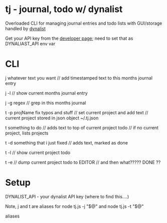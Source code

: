 
# tj - journal, todo w/ dynalist

Overloaded CLI for managing journal entries and todo lists with GUI/storage handled by [dynalist](https://dynalist.io)

Get your API key from the [developer page](https://dynalist.io/developer); need to set that as DYNALIAST_API env var

# CLI

j whatever text you want  // add timestamped text to this months journal entry

j -l  // show current months journal entry

j -g regex  // grep in this months journal

t -p projName fix typos and stuff  // set current project and add text
  // current project stored in json object ~/.tj.json

t something to do // adds text to top of current project todo
  // if no current project, lists projects

t -d something that i just fixed  // adds text, marked as done

t -l // show current project todo

t -e  // dump current project todo to EDITOR // and then what?????   DONE ??

# Setup

DYNALIST_API - your dynalist API key (where to find this....)

Note, j and t are aliases for node tj.js -j "$@" and node tj.js -t "$@"

aliases
